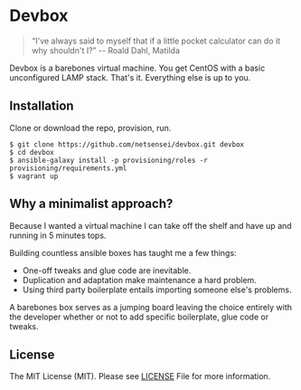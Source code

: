 # Devbox

> “I've always said to myself that if a little pocket calculator can do it why shouldn't I?” 
-- Roald Dahl, Matilda

Devbox is a barebones virtual machine. You get CentOS with a basic unconfigured LAMP stack. 
That's it. Everything else is up to you.

## Installation

Clone or download the repo, provision, run.

```
$ git clone https://github.com/netsensei/devbox.git devbox
$ cd devbox
$ ansible-galaxy install -p provisioning/roles -r provisioning/requirements.yml
$ vagrant up
```

## Why a minimalist approach?

Because I wanted a virtual machine I can take off the shelf and have up and 
running in 5 minutes tops.

Building countless ansible boxes has taught me a few things:

* One-off tweaks and glue code are inevitable.
* Duplication and adaptation make maintenance a hard problem.
* Using third party boilerplate entails importing someone else's problems.

A barebones box serves as a jumping board leaving the choice entirely with the 
developer whether or not to add specific boilerplate, glue code or tweaks.

## License

The MIT License (MIT). Please see [LICENSE](LICENSE.md) File for more information.

